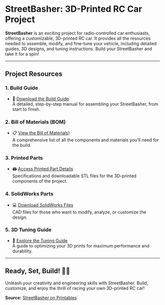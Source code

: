# StreetBasher: 3D-Printed RC Car Project

**StreetBasher** is an exciting project for radio-controlled car enthusiasts, offering a customizable, 3D-printed RC car. It provides all the resources needed to assemble, modify, and fine-tune your vehicle, including detailed guides, 3D designs, and tuning instructions. Build your StreetBasher and take it for a spin!

---

## Project Resources

### 1. **Build Guide**  
- 📄 [Download the Build Guide]()  
A detailed, step-by-step manual for assembling your StreetBasher, from start to finish.

### 2. **Bill of Materials (BOM)**  
- 📋 [View the Bill of Materials]())  
A comprehensive list of all the components and materials you'll need for the build.

### 3. **Printed Parts**  
- 🖨️ [Access Printed Part Details]()  
Specifications and downloadable STL files for the 3D-printed components of the project.

### 4. **SolidWorks Parts**  
- 💻 [Download SolidWorks Files]()  
CAD files for those who want to modify, analyze, or customize the design.

### 5. **3D Tuning Guide**  
- 🔧 [Explore the Tuning Guide](https://ellis3dp.com/Print-Tuning-Guide/articles/index_tuning.html)  
A guide to optimizing your 3D prints for maximum performance and durability.

---

## Ready, Set, Build! 🚗💨  
Unleash your creativity and engineering skills with StreetBasher. Build, customize, and enjoy the thrill of racing your own 3D-printed RC car!

**Source:** [StreetBasher on Printables](https://www.printables.com/model/700706-street-basher-3d-printed-rc-car-17)